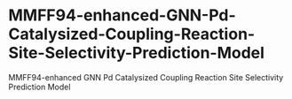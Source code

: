 # MMFF94-enhanced-GNN-Pd-Catalysized-Coupling-Reaction-Site-Selectivity-Prediction-Model
MMFF94-enhanced GNN Pd Catalysized Coupling Reaction Site Selectivity Prediction Model
